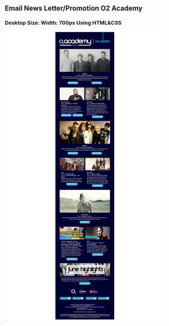
## Email News Letter/Promotion O2 Academy
###  Desktop Size: Width: 700px Using HTML&CSS

 ![O2 Academy Email/NewsLetter](images/02_readmeScreenshot.jpg "Desktop version")
